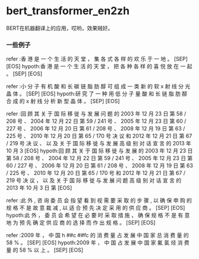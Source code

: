 # bert_transformer_en2zh
BERT在机器翻译上的应用，哎哟，效果贼好。

### 一些例子

refer :香 港 是 一 个 生 活 的 天 堂 ， 集 各 式 各 样 的 欢 乐 于 一 地 。 [SEP] [EOS]
hypoth:香 港 是 一 个 生 活 的 天 堂 ， 把 各 种 各 样 的 喜 悦 放 在 一 起 。 [SEP] [EOS]

refer :小 分 子 有 机 酸 和 长 碳 链 脂 肪 醇 可 组 成 一 类 新 的 软 x 射 线 分 光 晶 体 。 [SEP] [EOS]
hypoth:研 究 了 一 种 用 低 分 子 量 酸 和 长 链 脂 肪 醇 合 成 的 x 射 线 分 析 新 型 晶 体 。 [SEP] [EOS]

refer :回 顾 其 关 于 国 际 移 徙 与 发 展 问 题 的 2003 年 12 月 23 日 第 58 / 208 号 、 2004 年 12 月 22 日 第 59 / 241 号 、 2005 年 12 月 23 日 第 60 / 227 号 、 2006 年 12 月 20 日 第 61 / 208 号 、 2008 年 12 月 19 日 第 63 / 225 号 、 2010 年 12 月 20 日 第 65 / 170 号 决 议 和 2012 年 12 月 21 日 第 67 / 219 号 决 议 、 以 及 关 于 国 际 移 徙 与 发 展 高 级 别 对 话 宣 言 的 2013 年 10 月 3 [EOS]
hypoth:回 顾 其 关 于 国 际 移 徙 与 发 展 的 2003 年 12 月 23 日 第 58 / 208 号 、 2004 年 12 月 22 日 第 59 / 241 号 、 2005 年 12 月 23 日 第 60 / 227 号 、 2006 年 12 月 20 日 第 61 / 208 号 、 2008 年 12 月 19 日 第 63 / 225 号 、 2010 年 12 月 20 日 第 65 / 170 号 和 2012 年 12 月 21 日 第 67 / 219 号 决 议 ， 以 及 关 于 国 际 移 徙 与 发 展 问 题 高 级 别 对 话 宣 言 的 2013 年 10 月 3 日 第 [EOS]

refer :此 外 , 咨 询 委 员 会 指 望 看 到 视 需 要 采 取 的 步 骤 , 以 确 保 申 购 的 规 格 不 是 故 意 裁 减 , 以 适 合 预 先 决 定 采 用 的 供 应 商 。 [SEP] [EOS]
hypoth:此 外 ， 委 员 会 希 望 在 必 要 时 采 取 措 施 ， 确 保 规 格 不 是 有 意 地 为 预 先 确 定 供 应 商 的 选 择 而 作 出 规 格 。 [SEP] [EOS]

refer :2009 年 ， 中 国 h ##c ##fc 的 消 费 量 占 发 展 中 国 家 总 消 费 量 的 58 % 。 [SEP] [EOS]
hypoth:2009 年 ， 中 国 占 发 展 中 国 家 氟 氯 烃 消 费 量 的 58 % 以 上 。 [SEP] [EOS]
